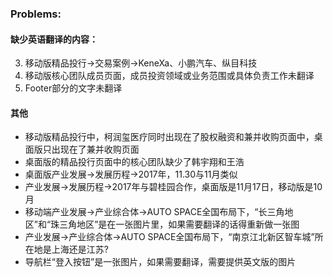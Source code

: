### Problems:

#### 缺少英语翻译的内容：
3. 移动版精品投行->交易案例->KeneXa、小鹏汽车、纵目科技
5. 移动版核心团队成员页面，成员投资领域或业务范围或具体负责工作未翻译
9. Footer部分的文字未翻译

#### 其他
* 移动版精品投行中，柯润玺医疗同时出现在了股权融资和兼并收购页面中，桌面版只出现在了兼并收购页面
* 桌面版的精品投行页面中的核心团队缺少了韩宇翔和王浩
* 桌面版产业发展->发展历程->2017年，11.30与11月类似
* 产业发展->发展历程->2017年与碧桂园合作，桌面版是11月17日，移动版是10月
* 移动端产业发展->产业综合体->AUTO SPACE全国布局下，“长三角地区”和“珠三角地区”是在一张图片里，如果需要翻译的话得重新做一张图
* 产业发展->产业综合体->AUTO SPACE全国布局下，“南京江北新区智车城”所在地是上海还是江苏?
* 导航栏“登入按钮”是一张图片，如果需要翻译，需要提供英文版的图片
